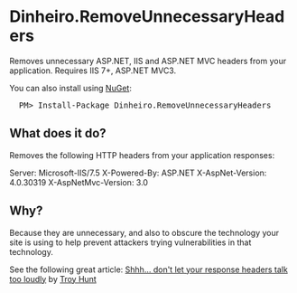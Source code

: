 # Dinheiro.RemoveUnnecessaryHeaders
Removes unnecessary ASP.NET, IIS and ASP.NET MVC headers from your application.  Requires IIS 7+, ASP.NET MVC3.

You can also install using [NuGet](http://nuget.org/):
<pre>
  PM> Install-Package Dinheiro.RemoveUnnecessaryHeaders
</pre>

## What does it do?
Removes the following HTTP headers from your application responses:

Server: Microsoft-IIS/7.5
X-Powered-By: ASP.NET
X-AspNet-Version: 4.0.30319
X-AspNetMvc-Version: 3.0

## Why?
Because they are unnecessary, and also to obscure the technology your site is using to help prevent attackers trying vulnerabilities in that technology.

See the following great article:
[Shhh... don't let your response headers talk too loudly](http://www.troyhunt.com/2012/02/shhh-dont-let-your-response-headers.html) by [Troy Hunt](http://www.troyhunt.com)